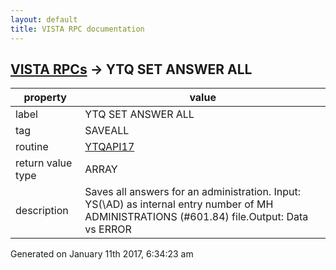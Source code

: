 ```yaml
---
layout: default
title: VISTA RPC documentation
---
```




## [VISTA RPCs](TableOfContent.md) &#8594; YTQ SET ANSWER ALL 

 property | value 
--- | --- 
 label | YTQ SET ANSWER ALL
 tag | SAVEALL
 routine | [YTQAPI17](http://code.osehra.org/dox/Routine_YTQAPI17_source.html)
 return value type | ARRAY
 description | Saves all answers for an administration. Input: YS(\AD\) as internal entry number of MH ADMINISTRATIONS (#601.84) file.Output: Data vs ERROR




Generated on January 11th 2017, 6:34:23 am